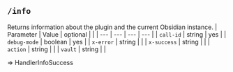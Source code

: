 ## `/info`

Returns information about the plugin and the current Obsidian instance.
| Parameter | Value | optional | |
| --- | --- | --- | --- |
| `call-id` | string | yes |
| `debug-mode` | boolean | yes |
| `x-error` | string |  |
| `x-success` | string |  |
| `action` | string |  |
| `vault` | string |  |

=> HandlerInfoSuccess
